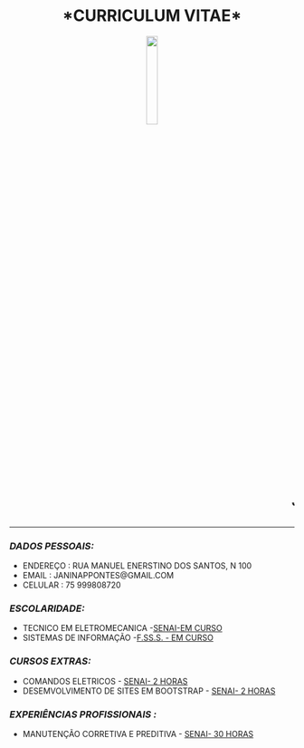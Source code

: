 <HTML>
<HEAD>
<TITLE>CURRICULO DE JANINA</TITLE>
</HEAD>
<BODY background=h.jpg bgproperties=fixed>
<H1 ALIGN=CENTER>*CURRICULUM VITAE*</H1>
<BGSOUND SRC=B.MP3>
<CENTER><IMG SRC=c.JPG WIDTH=20%></CENTER>
<MARQUEE><H2>JANINA PEREIRA PONTES</H2></MARQUEE>
<HR>
<H3><I>DADOS PESSOAIS:</I></H3>
<UL>
<LI>ENDEREÇO : RUA MANUEL ENERSTINO DOS SANTOS, N 100
<LI>EMAIL : JANINAPPONTES@GMAIL.COM
<LI>CELULAR : 75 999808720
</UL>

<H3><I>ESCOLARIDADE:</I></H3>
<UL>
<LI>TECNICO EM ELETROMECANICA -<a href=https://www.tecnicosenai.com.br/>SENAI-EM CURSO</a><br>
<LI>SISTEMAS DE INFORMAÇÃO -<a href=https://fsssacramento.br/>F.SS.S. - EM CURSO</a><br>
</UL>

<H3><I>CURSOS EXTRAS:</I></H3>
<UL>
<LI>COMANDOS ELETRICOS - <a href=https://www.tecnicosenai.com.br/>SENAI- 2 HORAS</a><br>
<LI>DESEMVOLVIMENTO DE SITES EM BOOTSTRAP - <a href=https://www.tecnicosenai.com.br/>SENAI- 2 HORAS</a><br>
</UL> 

<H3><I>EXPERIÊNCIAS PROFISSIONAIS :</I></H3>
<UL>
<LI> MANUTENÇÃO CORRETIVA E PREDITIVA - <a href=https://www.tecnicosenai.com.br/>SENAI- 30 HORAS</a><br>
</UL>
</BODY>
</HTML>
	

